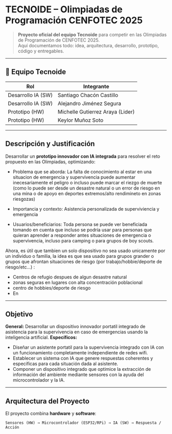 # TECNOIDE – Olimpiadas de Programación CENFOTEC 2025  

> **Proyecto oficial del equipo Tecnoide** para competir en las Olimpiadas de Programación de CENFOTEC 2025.  
Aquí documentamos todo: idea, arquitectura, desarrollo, prototipo, código y entregables.  

---

## 👥 **Equipo Tecnoide**
| Rol                | Integrante                      |
|--------------------|---------------------------------|
| Desarrollo IA (SW) | Santiago Chacón Castillo        |
| Desarrollo IA (SW) | Alejandro Jiménez Segura        |
| Prototipo (HW)     | Michelle Gutierrez Araya (Lider)|
| Prototipo (HW)     | Keylor Muñoz Soto               |

---

##  **Descripción y Justificación**
Desarrollar un **prototipo innovador con IA integrada** para resolver el reto propuesto en las Olimpiadas, optimizando:
- Problema que se aborda:
La falta de conocimiento al estar en una situacion de emergencia y supervivencia puede aumentar inecesariamente el peligro o incluso puede marcar el riezgo de muerte
(como lo puede ser desde un desastre natural o un error de riesgo en una mina o de apoyo en deportes extremos/alto rendimineto en zonas riesgozas)
  
- Importancia y contexto:
 Asistencia personalizada de superviviencia y emergencia

- Usuarios/beneficiarios: 
Toda persona se puede ver beneficiada tomando en cuenta que incluso se podría usar para personas que quieran aprender a responder antes situaciones de emergencia o supervivencia, incluso para camping o para grupos de boy scouts.

Ahora, es útil que tambien un solo dispositivo no sea usado unicamente por un individuo o familia, la idea es que sea usado para grupos grander o grupos que afrontan situaciones de riesgo (por trabajo/hobbie/deporte de riesgo/etc...) :

  - Centros de refugio despues de algun desastre natural
  - zonas seguras en lugares con alta concentración poblacional
  - centro de hobbies/deporte de riesgo 
  - En 

---

##  **Objetivo**
**General:**
Desarrollar un dispositivo innovador portatil integrado de asistencia para la supervivencia en caso de emergencias usando la inteligencia artificial.
**Específicos:**
  - Diseñar un asistente portatil para la supervivencia integrado con IA con un funcionamiento completamente independiente de redes wifi.
  - Establecer un sistema con IA que genere respuestas coherentes y especificas para cada situación dada al asistente.
  - Componer un dispositivo integrado que optimice la extracción de información del ambiente mediante sensores con la ayuda del microcontrolador y la IA.

---

##  **Arquitectura del Proyecto**
El proyecto combina **hardware** y **software**:

```plaintext
Sensores (HW) → Microcontrolador (ESP32/RPi) → IA (SW) → Respuesta / Acción
